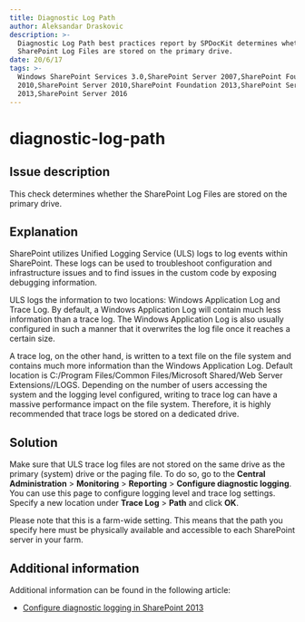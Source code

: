 ```yaml
---
title: Diagnostic Log Path
author: Aleksandar Draskovic
description: >-
  Diagnostic Log Path best practices report by SPDocKit determines whether the
  SharePoint Log Files are stored on the primary drive.
date: 20/6/17
tags: >-
  Windows SharePoint Services 3.0,SharePoint Server 2007,SharePoint Foundation
  2010,SharePoint Server 2010,SharePoint Foundation 2013,SharePoint Server
  2013,SharePoint Server 2016
---
```


# diagnostic-log-path

## Issue description

This check determines whether the SharePoint Log Files are stored on the primary drive.

## Explanation

SharePoint utilizes Unified Logging Service \(ULS\) logs to log events within SharePoint. These logs can be used to troubleshoot configuration and infrastructure issues and to find issues in the custom code by exposing debugging information.

ULS logs the information to two locations: Windows Application Log and Trace Log. By default, a Windows Application Log will contain much less information than a trace log. The Windows Application Log is also usually configured in such a manner that it overwrites the log file once it reaches a certain size.

A trace log, on the other hand, is written to a text file on the file system and contains much more information than the Windows Application Log. Default location is C:/Program Files/Common Files/Microsoft Shared/Web Server Extensions//LOGS. Depending on the number of users accessing the system and the logging level configured, writing to trace log can have a massive performance impact on the file system. Therefore, it is highly recommended that trace logs be stored on a dedicated drive.

## Solution

Make sure that ULS trace log files are not stored on the same drive as the primary \(system\) drive or the paging file. To do so, go to the **Central Administration** &gt; **Monitoring** &gt; **Reporting** &gt; **Configure diagnostic logging**. You can use this page to configure logging level and trace log settings. Specify a new location under **Trace Log** &gt; **Path** and click **OK**.

Please note that this is a farm-wide setting. This means that the path you specify here must be physically available and accessible to each SharePoint server in your farm.

## Additional information

Additional information can be found in the following article:

* [Configure diagnostic logging in SharePoint 2013](https://technet.microsoft.com/en-us/library/ee748656.aspx)

